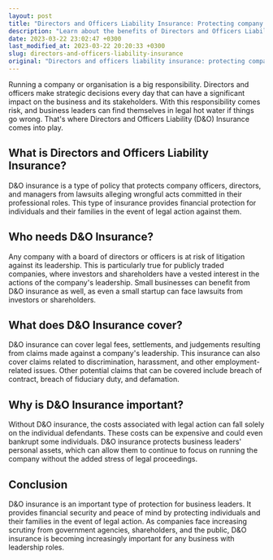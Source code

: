 ```yaml
---
layout: post
title: "Directors and Officers Liability Insurance: Protecting company leadership"
description: "Learn about the benefits of Directors and Officers Liability Insurance and how it protects businesses and their leadership from legal action."
date: 2023-03-22 23:02:47 +0300
last_modified_at: 2023-03-22 20:20:33 +0300
slug: directors-and-officers-liability-insurance
original: "Directors and officers liability insurance: protecting company leadership"
---
```

Running a company or organisation is a big responsibility. Directors and officers make strategic decisions every day that can have a significant impact on the business and its stakeholders. With this responsibility comes risk, and business leaders can find themselves in legal hot water if things go wrong. That's where Directors and Officers Liability (D&O) Insurance comes into play.

## What is Directors and Officers Liability Insurance?

D&O insurance is a type of policy that protects company officers, directors, and managers from lawsuits alleging wrongful acts committed in their professional roles. This type of insurance provides financial protection for individuals and their families in the event of legal action against them.

## Who needs D&O Insurance?

Any company with a board of directors or officers is at risk of litigation against its leadership. This is particularly true for publicly traded companies, where investors and shareholders have a vested interest in the actions of the company's leadership. Small businesses can benefit from D&O insurance as well, as even a small startup can face lawsuits from investors or shareholders.

## What does D&O Insurance cover?

D&O insurance can cover legal fees, settlements, and judgements resulting from claims made against a company's leadership. This insurance can also cover claims related to discrimination, harassment, and other employment-related issues. Other potential claims that can be covered include breach of contract, breach of fiduciary duty, and defamation.

## Why is D&O Insurance important?

Without D&O insurance, the costs associated with legal action can fall solely on the individual defendants. These costs can be expensive and could even bankrupt some individuals. D&O insurance protects business leaders' personal assets, which can allow them to continue to focus on running the company without the added stress of legal proceedings.

## Conclusion

D&O insurance is an important type of protection for business leaders. It provides financial security and peace of mind by protecting individuals and their families in the event of legal action. As companies face increasing scrutiny from government agencies, shareholders, and the public, D&O insurance is becoming increasingly important for any business with leadership roles.